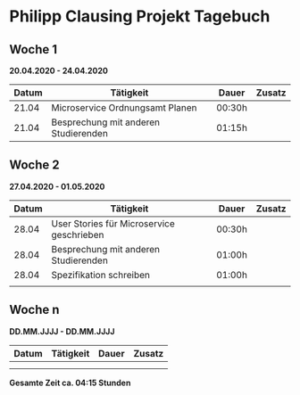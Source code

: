 # Philipp Clausing Projekt Tagebuch

## Woche 1

__20.04.2020 - 24.04.2020__

| Datum | Tätigkeit | Dauer | Zusatz |
| ----- | --------- | ----- | ------ |
| 21.04 | Microservice Ordnungsamt Planen | 00:30h | |
| 21.04 | Besprechung mit anderen Studierenden | 01:15h | |

## Woche 2

__27.04.2020 - 01.05.2020__

| Datum | Tätigkeit | Dauer | Zusatz |
| ----- | --------- | ----- | ------ |
| 28.04 | User Stories für Microservice geschrieben | 00:30h | |
| 28.04 | Besprechung mit anderen Studierenden | 01:00h | |
| 28.04 | Spezifikation schreiben | 01:00h | |
|       |           |       |        |


## Woche n

__DD.MM.JJJJ - DD.MM.JJJJ__

| Datum | Tätigkeit | Dauer | Zusatz |
| ----- | --------- | ----- | ------ |
|       |           |       |        |
|       |           |       |        |



__Gesamte Zeit ca. 04:15 Stunden__ 
